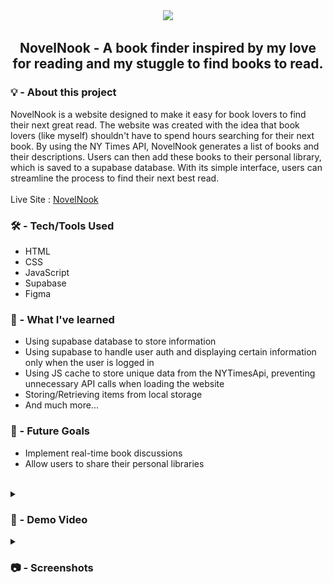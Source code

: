 <div align="center">
 <img src="https://github.com/LaiDev/NovelNookPublic/assets/70034760/fdab25b7-bbd5-4f78-b989-8c90d69e8ca7" width='300px'/>
 <h2> NovelNook - A book finder inspired by my love for reading and my stuggle to find books to read. </h2>  
</div>

### 💡 - About this project
NovelNook is a website designed to make it easy for book lovers to find their next great read. The website was created with the idea that book lovers (like myself) shouldn't have to spend hours searching for their next book. By using the NY Times API, NovelNook generates a list of books and their descriptions. Users can then add these books to their personal library, which is saved to a supabase database. With its simple interface, users can streamline the process to find their next best read.
<br>
<br>
Live Site : [NovelNook](https://novelnook.netlify.app/)

### 🛠️ - Tech/Tools Used 
- HTML
- CSS
- JavaScript
- Supabase
- Figma

### 🧠 - What I've learned 

- Using supabase database to store information
- Using supabase to handle user auth and displaying certain information only when the user is logged in 
- Using JS cache to store unique data from the NYTimesApi, preventing unnecessary API calls when loading the website
- Storing/Retrieving items from local storage
- And much more...

### 📌 - Future Goals
- Implement real-time book discussions
- Allow users to share their personal libraries
<br>  

<details>
<summary><h3> 🎥 - Demo Video </h3></summary>
<a href="https://drive.google.com/file/d/1HlzptW4w4gqWqCG8GixVeqF6NGXg7Jjw/view">
  <img src="./resources/img/NovelNookCover.png" alt="Video Thumbnail" height="480">
</a>
</details>

<details>
<summary><h3> 📷 - Screenshots </h3></summary>
 <img src="https://github.com/LaiDev/NovelNookPublic/assets/70034760/4bcc7485-d78a-440f-9259-1ef27ab4b375"/>
 <img src="https://github.com/LaiDev/NovelNookPublic/assets/70034760/f76ad6f8-9299-46fe-8fe4-fee6c0b21426"/>
 <img src="https://github.com/LaiDev/NovelNookPublic/assets/70034760/2aae7cbf-38e8-4da5-b312-6de9978f9e17"/>
</details>



